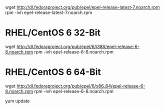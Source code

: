 wget http://dl.fedoraproject.org/pub/epel/epel-release-latest-7.noarch.rpm
rpm -ivh epel-release-latest-7.noarch.rpm

# RHEL/CentOS 6 32-Bit 
wget http://dl.fedoraproject.org/pub/epel/6/i386/epel-release-6-8.noarch.rpm
rpm -ivh epel-release-6-8.noarch.rpm

# RHEL/CentOS 6 64-Bit
wget http://dl.fedoraproject.org/pub/epel/6/x86_64/epel-release-6-8.noarch.rpm
rpm -ivh epel-release-6-8.noarch.rpm


yum update